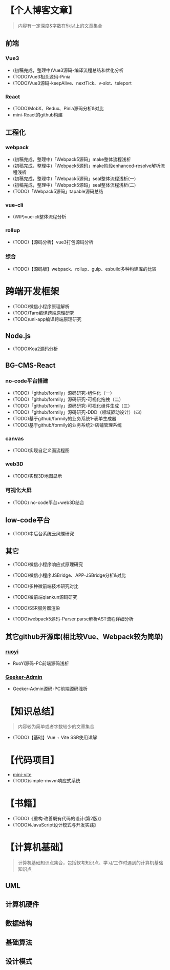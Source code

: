 # 【个人博客文章】
> 内容有一定深度&字数在5k以上的文章集合
## 前端

### Vue3
- (初稿完成，整理中)Vue3源码-编译流程总结和优化分析
- (TODO)Vue3相关源码-Pinia
- (TODO)Vue3源码-keepAlive、nextTick、v-slot、teleport

### React
- (TODO)MobX、Redux、Pinia源码分析&对比
- mini-React的github构建

## 工程化
### webpack
- (初稿完成，整理中)「Webpack5源码」make整体流程浅析
- (初稿完成，整理中)「Webpack5源码」make阶段enhanced-resolve解析流程浅析
- (初稿完成，整理中)「Webpack5源码」seal整体流程浅析(一)
- (初稿完成，整理中)「Webpack5源码」seal整体流程浅析(二)
- (TODO)「Webpack5源码」tapable源码总结

### vue-cli
- (WIP)vue-cli整体流程分析


### rollup
- (TODO)【源码分析】vue3打包源码分析

### 综合
- (TODO)【源码版】webpack、rollup、gulp、esbuild多种构建库的比较


# 跨端开发框架
- (TODO)微信小程序原理解析
- (TODO)Taro编译跨端原理研究
- (TODO)uni-app编译跨端原理研究


## Node.js
- (TODO)Koa2源码分析


## BG-CMS-React
### no-code平台搭建
- (TODO)「github/formily」源码研究-组件化（一）
- (TODO)「github/formily」源码研究-可视化拖拽（二）
- (TODO)「github/formily」源码研究-可视化组件生成（三）
- (TODO)「github/formily」源码研究-DDD（领域驱动设计）（四）
- (TODO)基于github/formily的业务系统1-表单生成器
- (TODO)基于github/formily的业务系统2-店铺管理系统
### canvas
- (TODO)实现自定义画流程图
### web3D
- (TODO)实现3D地图显示
### 可视化大屏
- (TODO) no-code平台+web3D结合

## low-code平台
- (TODO)中后台系统云风蝶研究


## 其它
- (TODO)微信小程序响应式原理研究
- (TODO)微信小程序JSBridge、APP-JSBridge分析&对比
- (TODO)多种微前端技术研究对比
- (TODO)微前端qiankun源码研究

- (TODO)SSR服务器渲染

- (TODO)webpack5源码-Parser.parse解析AST流程详细分析

## 其它github开源库(相比较Vue、Webpack较为简单)
### [ruoyi](https://github.com/yangzongzhuan/RuoYi-Vue3)
- RuoYi源码-PC前端源码浅析

### [Geeker-Admin](https://github.com/HalseySpicy/Geeker-Admin)
- Geeker-Admin源码-PC前端源码浅析

# 【知识总结】
> 内容较为简单或者字数较少的文章集合
- (TODO)【基础】Vue + Vite SSR使用详解


# 【代码项目】
- [mini-vite](https://github.com/wbccb/mini-vite)
- (TODO)simple-mvvm响应式系统

# 【书籍】
- (TODO)《重构·改善既有代码的设计(第2版)》
- (TODO)《JavaScript设计模式与开发实践》

# 【计算机基础】
> 计算机基础知识点集合，包括软考知识点、学习/工作时遇到的计算机基础知识点
## UML
## 计算机硬件
## 数据结构
## 基础算法
## 设计模式
